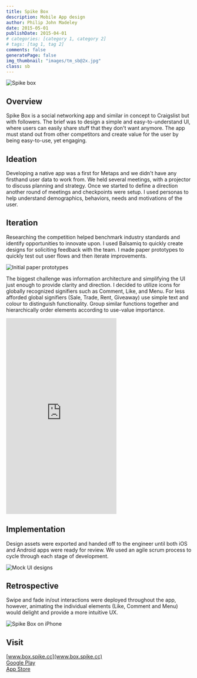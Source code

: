 ```yaml
---
title: Spike Box
description: Mobile App design
author: Philip John Madeley
date: 2015-05-01
publishDate: 2015-04-01
# categories: [category 1, category 2]
# tags: [tag 1, tag 2]
comments: false
generatePage: false
img_thumbnail: "images/tm_sb@2x.jpg"
class: sb
---
```


![Spike box](/images/sb_top_sm@2x.jpg)

## Overview
Spike Box is a social networking app and similar in concept to Craigslist but with followers. The brief was to design a simple and easy-to-understand UI, where users can easily share stuff that they don't want anymore. The app must stand out from other competitors and create value for the user by being easy-to-use, yet engaging.

## Ideation
Developing a native app was a first for Metaps and we didn't have any firsthand user data to work from. We held several meetings, with a projector to discuss planning and strategy. Once we started to define a direction another round of meetings and checkpoints were setup. I used personas to help understand demographics, behaviors, needs and motivations of the user.



## Iteration
Researching the competition helped benchmark industry standards and identify opportunities to innovate upon. I used Balsamiq to quickly create designs for soliciting feedback with the team. I made paper prototypes to quickly test out user flows and then iterate improvements.

![Initial paper prototypes](/images/sb_wf.jpg)

The biggest challenge was information architecture and simplifying the UI just enough to provide clarity and direction. I decided to utilize icons for globally recognized signifiers such as Comment, Like, and Menu. For less afforded global signifiers (Sale, Trade, Rent, Giveaway) use simple text and colour to distinguish functionality. Group similar functions together and hierarchically order elements according to use-value importance.

<div class="responsive-container">
<iframe src="https://player.vimeo.com/video/161461099?title=0&byline=0&portrait=0" width="300" height="533" frameborder="0" webkitallowfullscreen mozallowfullscreen allowfullscreen></iframe>
</div>

## Implementation
Design assets were exported and handed off to the engineer until both iOS and Android apps were ready for review. We used an agile scrum process to cycle through each stage of development.

![Mock UI designs](/images/sb_ui@2x.png)

## Retrospective
Swipe and fade in/out interactions were deployed throughout the app, however, animating the individual elements (Like, Comment and Menu) would delight and provide a more intuitive UX.

![Spike Box on iPhone](/images/sb_top@2x.jpg)

## Visit
[www.box.spike.cc](www.box.spike.cc) <br>
[Google Play](https://play.google.com/store/apps/details?id=com.spike.spikebox)  <br>
[App Store](https://itunes.apple.com/app/spike-box-you-dato-chichi/id892702113?mt=8)
